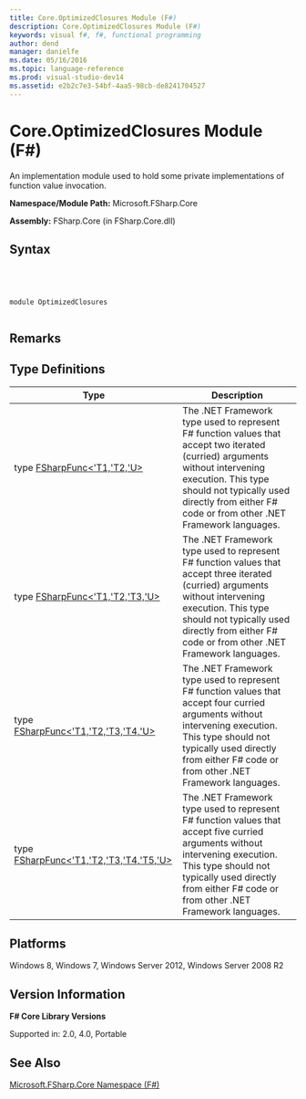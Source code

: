 ```yaml
---
title: Core.OptimizedClosures Module (F#)
description: Core.OptimizedClosures Module (F#)
keywords: visual f#, f#, functional programming
author: dend
manager: danielfe
ms.date: 05/16/2016
ms.topic: language-reference
ms.prod: visual-studio-dev14
ms.assetid: e2b2c7e3-54bf-4aa5-98cb-de8241704527 
---
```


# Core.OptimizedClosures Module (F#)

An implementation module used to hold some private implementations of function value invocation.

**Namespace/Module Path:** Microsoft.FSharp.Core

**Assembly:** FSharp.Core (in FSharp.Core.dll)


## Syntax



```




module OptimizedClosures


```





## Remarks

## Type Definitions


|Type|Description|
|----|-----------|
|type [FSharpFunc&lt;'T1,'T2,'U&gt;](http://msdn.microsoft.com/en-us/library/8e6a72a3-e385-4e94-8d06-d0f96e0eb647)|The .NET Framework type used to represent F# function values that accept two iterated (curried) arguments without intervening execution. This type should not typically used directly from either F# code or from other .NET Framework languages.|
|type [FSharpFunc&lt;'T1,'T2,'T3,'U&gt;](http://msdn.microsoft.com/en-us/library/2e95913f-bcb4-458d-a8aa-151399355366)|The .NET Framework type used to represent F# function values that accept three iterated (curried) arguments without intervening execution. This type should not typically used directly from either F# code or from other .NET Framework languages.|
|type [FSharpFunc&lt;'T1,'T2,'T3,'T4,'U&gt;](http://msdn.microsoft.com/en-us/library/8f831001-ef72-4261-bd43-63b440ea8f15)|The .NET Framework type used to represent F# function values that accept four curried arguments without intervening execution. This type should not typically used directly from either F# code or from other .NET Framework languages.|
|type [FSharpFunc&lt;'T1,'T2,'T3,'T4,'T5,'U&gt;](http://msdn.microsoft.com/en-us/library/797270e8-2a37-495c-9b4b-48292415d213)|The .NET Framework type used to represent F# function values that accept five curried arguments without intervening execution. This type should not typically used directly from either F# code or from other .NET Framework languages.|

## Platforms
Windows 8, Windows 7, Windows Server 2012, Windows Server 2008 R2


## Version Information
**F# Core Library Versions**

Supported in: 2.0, 4.0, Portable




## See Also
[Microsoft.FSharp.Core Namespace &#40;F&#35;&#41;](Microsoft.FSharp.Core-Namespace-%5BFSharp%5D.md)

